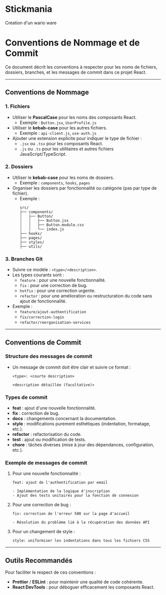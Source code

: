 # Stickmania
Creation d'un wario ware 

# Conventions de Nommage et de Commit

Ce document décrit les conventions à respecter pour les noms de fichiers, dossiers, branches, et les messages de commit dans ce projet React.

---

## Conventions de Nommage

### 1. **Fichiers**
- Utiliser le **PascalCase** pour les noms des composants React.
  - Exemple : `Button.jsx`, `UserProfile.js`
- Utiliser le **kebab-case** pour les autres fichiers.
  - Exemple : `api-client.js`, `use-auth.js`
- Ajouter une extension explicite pour indiquer le type de fichier : 
  - `.jsx` ou `.tsx` pour les composants React.
  - `.js` ou `.ts` pour les utilitaires et autres fichiers JavaScript/TypeScript.

### 2. **Dossiers**
- Utiliser le **kebab-case** pour les noms de dossiers.
  - Exemple : `components`, `hooks`, `pages`
- Organiser les dossiers par fonctionnalité ou catégorie (pas par type de fichier).
  - Exemple :
    ```
    src/
    ├── components/
    │   ├── Button/
    │   │   ├── Button.jsx
    │   │   ├── Button.module.css
    │   │   └── index.js
    ├── hooks/
    ├── pages/
    ├── styles/
    ├── utils/
    ```

### 3. **Branches Git**
- Suivre ce modèle : `<type>/<description>`.
- Les types courants sont :
  - `feature` : pour une nouvelle fonctionnalité.
  - `fix` : pour une correction de bug.
  - `hotfix` : pour une correction urgente.
  - `refactor` : pour une amélioration ou restructuration du code sans ajout de fonctionnalité.
- Exemple :
  - `feature/ajout-authentification`
  - `fix/correction-login`
  - `refactor/reorganisation-services`

---

## Conventions de Commit

### Structure des messages de commit
- Un message de commit doit être clair et suivre ce format :

  ```
  <type>: <courte description>

  <description détaillée (facultative)>
  ```

### Types de commit
- **feat** : ajout d'une nouvelle fonctionnalité.
- **fix** : correction de bug.
- **docs** : changements concernant la documentation.
- **style** : modifications purement esthétiques (indentation, formatage, etc.).
- **refactor** : refactorisation du code.
- **test** : ajout ou modification de tests.
- **chore** : tâches diverses (mise à jour des dépendances, configuration, etc.).

### Exemple de messages de commit

1. Pour une nouvelle fonctionnalité :
   ```
   feat: ajout de l'authentification par email

   - Implémentation de la logique d'inscription
   - Ajout des tests unitaires pour la fonction de connexion
   ```

2. Pour une correction de bug :
   ```
   fix: correction de l'erreur 500 sur la page d'accueil

   - Résolution du problème lié à la récupération des données API
   ```

3. Pour un changement de style :
   ```
   style: uniformiser les indentations dans tous les fichiers CSS
   ```

---

## Outils Recommandés

Pour faciliter le respect de ces conventions :
- **Prettier** / **ESLint** : pour maintenir une qualité de code cohérente.
- **React DevTools** : pour déboguer efficacement les composants React.
